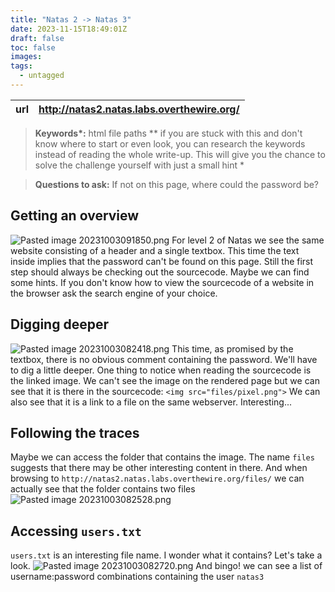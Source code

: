 ```yaml
---
title: "Natas 2 -> Natas 3"
date: 2023-11-15T18:49:01Z
draft: false
toc: false
images:
tags: 
  - untagged
---
```


| url |http://natas2.natas.labs.overthewire.org/|
| ---| --|

> **Keywords\*:** html file paths 
> *\*  if you are stuck with this and don't know where to start or even look, you can research the keywords instead of reading the whole write-up. This will give you the chance to solve the challenge yourself with just a small hint *

> **Questions to ask:**
> If not on this page, where could the password be?

## Getting an overview
![Pasted image 20231003091850.png](/Pasted%20image%2020231003091850.png)
For level 2 of Natas we see the same website consisting of a header and a single textbox. This time the text inside implies that the password can't be found on this page. Still the first step should always be checking out the sourcecode. Maybe we can find some hints. If you don't know how to view the sourcecode of a website in the browser ask the search engine of your choice.
## Digging deeper  
![Pasted image 20231003082418.png](/Pasted%20image%2020231003082418.png) 
This time, as promised by the textbox, there is no obvious comment containing the password. We'll have to dig a little deeper. 
One thing to notice when reading the sourcecode is the linked image. We can't see the image on the rendered page but we can see that it is there in the sourcecode:
`<img src="files/pixel.png">`
We can also see that it is a link to a file on the same webserver. 
Interesting...
## Following the traces
Maybe we can access the folder that contains the image. The name `files` suggests that there may be other interesting content in there.
And when browsing to `http://natas2.natas.labs.overthewire.org/files/` we can actually see that the folder contains two files
  ![Pasted image 20231003082528.png](/Pasted%20image%2020231003082528.png)
## Accessing `users.txt`
`users.txt` is an interesting file name. I wonder what it contains? Let's take a look.
![Pasted image 20231003082720.png](/Pasted%20image%2020231003082720.png)
And bingo! we can see a list of username:password combinations containing the user `natas3`
